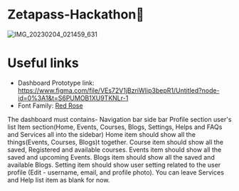<h1>Zetapass-Hackathon🚀</h1>

![IMG_20230204_021459_631](https://user-images.githubusercontent.com/90459197/216754925-c4898c5e-2dc6-4add-bc1e-bd84ed69ece1.png)

# Useful links

- Dashboard Prototype link: https://www.figma.com/file/VEs72V1jBzriWIip3bepR1/Untitled?node-id=0%3A1&t=S6PUMOB1XU9TKNLr-1
- Font Family: [Red Rose](https://fonts.google.com/specimen/Red+Rose)
<!-- 
<h1>Points for the Evalutaion of the code</h1>
<ol>
  <li>Code must be clean and having proper indentation.</li>
  <li>There must be proper commenting in the code</li>
</ol> -->

The dashboard must contains-
  Navigation bar
  side bar
  Profile section
  user's list Item section(Home, Events, Courses, Blogs, Settings, Helps and
  FAQs and Services all into the sidebar)
  Home item should show all the things(Events, Courses, Blogs)t together.
  Course item should show all the saved, Registered and available courses.
  Events item should show all the saved and upcoming Events.
  Blogs item should show all the saved and available Blogs.
  Setting item should show user setting related to the user profile (Edit -
  username, email, and profile photo).
  You can leave Services and Help list item as blank for now.
